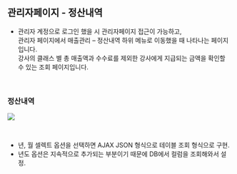 ## 관리자페이지 - 정산내역
- 관리자 계정으로 로그인 했을 시 관리자페이지 접근이 가능하고,<br>
관리자 페이지에서 매출관리 – 정산내역 하위 메뉴로 이동했을 때 나타나는 페이지입니다.<br>
강사의 클래스 별 총 매출액과 수수료를 제외한 강사에게 지급되는 금액을 확인할 수 있는 조회 페이지입니다.<br>
<br>

### 정산내역

<img src="https://github.com/dooroojoo/semiproject_fork/blob/master/readme_image/admin.gif">
<p>
<br>

- 년, 월 셀렉트 옵션을 선택하면 AJAX JSON 형식으로 테이블 조회 형식으로 구현.<br>
- 년도 옵션은 지속적으로 추가되는 부분이기 때문에 DB에서 컬럼을 조회해와서 설정.

